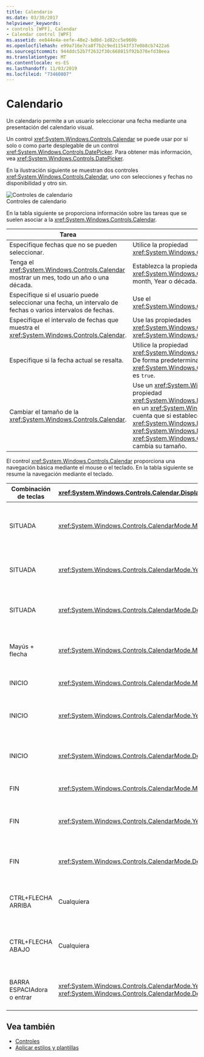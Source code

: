```yaml
---
title: Calendario
ms.date: 03/30/2017
helpviewer_keywords:
- controls [WPF], Calendar
- Calendar control [WPF]
ms.assetid: ee844e4a-eefe-48e2-bd0d-1d82cc5e960b
ms.openlocfilehash: e99a716e7ca8f7b2c9ed11543f37e0b8cb7422a6
ms.sourcegitcommit: 944ddc52b7f2632f30c668815f92b378efd38eea
ms.translationtype: MT
ms.contentlocale: es-ES
ms.lasthandoff: 11/03/2019
ms.locfileid: "73460807"
---
```

# <a name="calendar"></a>Calendario
Un calendario permite a un usuario seleccionar una fecha mediante una presentación del calendario visual.  
  
 Un control <xref:System.Windows.Controls.Calendar> se puede usar por sí solo o como parte desplegable de un control <xref:System.Windows.Controls.DatePicker>. Para obtener más información, vea <xref:System.Windows.Controls.DatePicker>.  
  
 En la ilustración siguiente se muestran dos controles <xref:System.Windows.Controls.Calendar>, uno con selecciones y fechas no disponibilidad y otro sin.  
  
 ![Controles de calendario](./media/ndp-calendarcontrols.png "NDP_CalendarControls")  
Controles de calendario  
  
 En la tabla siguiente se proporciona información sobre las tareas que se suelen asociar a la <xref:System.Windows.Controls.Calendar>.  
  
|Tarea|Implementación|  
|----------|--------------------|  
|Especifique fechas que no se pueden seleccionar.|Utilice la propiedad <xref:System.Windows.Controls.Calendar.BlackoutDates%2A>.|  
|Tenga el <xref:System.Windows.Controls.Calendar> mostrar un mes, todo un año o una década.|Establezca la propiedad <xref:System.Windows.Controls.Calendar.DisplayMode%2A> en month, Year o década.|  
|Especifique si el usuario puede seleccionar una fecha, un intervalo de fechas o varios intervalos de fechas.|Use el <xref:System.Windows.Controls.Calendar.SelectionMode%2A>.|  
|Especifique el intervalo de fechas que muestra el <xref:System.Windows.Controls.Calendar>.|Use las propiedades <xref:System.Windows.Controls.Calendar.DisplayDateStart%2A> y <xref:System.Windows.Controls.Calendar.DisplayDateEnd%2A>.|  
|Especifique si la fecha actual se resalta.|Utilice la propiedad <xref:System.Windows.Controls.Calendar.IsTodayHighlighted%2A>. De forma predeterminada, <xref:System.Windows.Controls.Calendar.IsTodayHighlighted%2A> es `true`.|  
|Cambiar el tamaño de la <xref:System.Windows.Controls.Calendar>.|Use un <xref:System.Windows.Controls.Viewbox> o establezca la propiedad <xref:System.Windows.FrameworkElement.LayoutTransform%2A> en un <xref:System.Windows.Media.ScaleTransform>. Tenga en cuenta que si establece las propiedades <xref:System.Windows.FrameworkElement.Width%2A> y <xref:System.Windows.FrameworkElement.Height%2A> de una <xref:System.Windows.Controls.Calendar>, el calendario real no cambia su tamaño.|  
  
 El control <xref:System.Windows.Controls.Calendar> proporciona una navegación básica mediante el mouse o el teclado. En la tabla siguiente se resume la navegación mediante el teclado.  
  
|Combinación de teclas|<xref:System.Windows.Controls.Calendar.DisplayMode%2A>|Acción|  
|---------------------|-----------------------------------------------------------------------------------------------------------------------------------------------------------|------------|  
|SITUADA|<xref:System.Windows.Controls.CalendarMode.Month>|Cambia la propiedad <xref:System.Windows.Controls.Calendar.SelectedDate%2A> si la propiedad <xref:System.Windows.Controls.Calendar.SelectionMode%2A> no está establecida en <xref:System.Windows.Controls.CalendarSelectionMode.None>.|  
|SITUADA|<xref:System.Windows.Controls.CalendarMode.Year>|Cambia el mes de la propiedad <xref:System.Windows.Controls.Calendar.DisplayDate%2A>. Tenga en cuenta que el <xref:System.Windows.Controls.Calendar.SelectedDate%2A> no cambia.|  
|SITUADA|<xref:System.Windows.Controls.CalendarMode.Decade>|Cambia el año del <xref:System.Windows.Controls.Calendar.DisplayDate%2A>. Tenga en cuenta que el <xref:System.Windows.Controls.Calendar.SelectedDate%2A> no cambia.|  
|Mayús + flecha|<xref:System.Windows.Controls.CalendarMode.Month>|Si <xref:System.Windows.Controls.Calendar.SelectionMode%2A> no se establece en <xref:System.Windows.Controls.CalendarSelectionMode.SingleDate> o <xref:System.Windows.Controls.CalendarSelectionMode.None>, extiende el intervalo de fechas seleccionadas.|  
|INICIO|<xref:System.Windows.Controls.CalendarMode.Month>|Cambia el <xref:System.Windows.Controls.Calendar.SelectedDate%2A> al primer día del mes actual.|  
|INICIO|<xref:System.Windows.Controls.CalendarMode.Year>|Cambia el mes del <xref:System.Windows.Controls.Calendar.DisplayDate%2A> al primer mes del año. El <xref:System.Windows.Controls.Calendar.SelectedDate%2A> no cambia.|  
|INICIO|<xref:System.Windows.Controls.CalendarMode.Decade>|Cambia el año del <xref:System.Windows.Controls.Calendar.DisplayDate%2A> al primer año de la década. El <xref:System.Windows.Controls.Calendar.SelectedDate%2A> no cambia.|  
|FIN|<xref:System.Windows.Controls.CalendarMode.Month>|Cambia el <xref:System.Windows.Controls.Calendar.SelectedDate%2A> al último día del mes actual.|  
|FIN|<xref:System.Windows.Controls.CalendarMode.Year>|Cambia el mes del <xref:System.Windows.Controls.Calendar.DisplayDate%2A> al último mes del año. El <xref:System.Windows.Controls.Calendar.SelectedDate%2A> no cambia.|  
|FIN|<xref:System.Windows.Controls.CalendarMode.Decade>|Cambia el año del <xref:System.Windows.Controls.Calendar.DisplayDate%2A> al último año de la década. El <xref:System.Windows.Controls.Calendar.SelectedDate%2A> no cambia.|  
|CTRL+FLECHA ARRIBA|Cualquiera|Cambia a la siguiente <xref:System.Windows.Controls.Calendar.DisplayMode%2A>mayor. Si <xref:System.Windows.Controls.Calendar.DisplayMode%2A> ya está <xref:System.Windows.Controls.CalendarMode.Decade>, no hay ninguna acción.|  
|CTRL+FLECHA ABAJO|Cualquiera|Cambia a la siguiente <xref:System.Windows.Controls.Calendar.DisplayMode%2A>más pequeña. Si <xref:System.Windows.Controls.Calendar.DisplayMode%2A> ya está <xref:System.Windows.Controls.CalendarMode.Month>, no hay ninguna acción.|  
|BARRA ESPACIAdora o entrar|<xref:System.Windows.Controls.CalendarMode.Year> o <xref:System.Windows.Controls.CalendarMode.Decade>|Cambia <xref:System.Windows.Controls.Calendar.DisplayMode%2A> al <xref:System.Windows.Controls.CalendarMode.Month> o <xref:System.Windows.Controls.CalendarMode.Year> representado por el elemento con el foco.|  
  
## <a name="see-also"></a>Vea también

- [Controles](index.md)
- [Aplicar estilos y plantillas](../../../desktop-wpf/fundamentals/styles-templates-overview.md)

